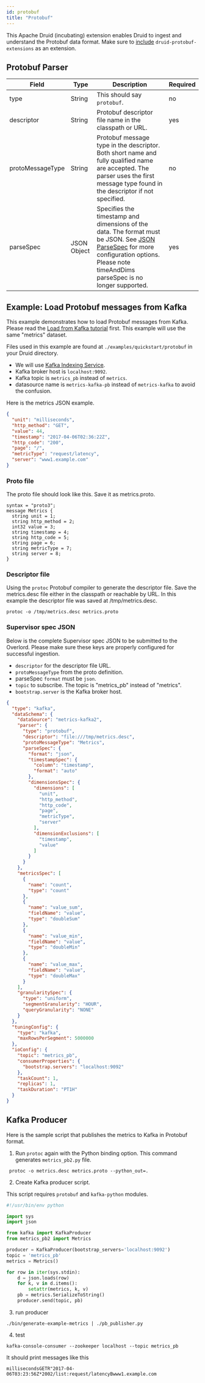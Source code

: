```yaml
---
id: protobuf
title: "Protobuf"
---
```


<!--
  ~ Licensed to the Apache Software Foundation (ASF) under one
  ~ or more contributor license agreements.  See the NOTICE file
  ~ distributed with this work for additional information
  ~ regarding copyright ownership.  The ASF licenses this file
  ~ to you under the Apache License, Version 2.0 (the
  ~ "License"); you may not use this file except in compliance
  ~ with the License.  You may obtain a copy of the License at
  ~
  ~   http://www.apache.org/licenses/LICENSE-2.0
  ~
  ~ Unless required by applicable law or agreed to in writing,
  ~ software distributed under the License is distributed on an
  ~ "AS IS" BASIS, WITHOUT WARRANTIES OR CONDITIONS OF ANY
  ~ KIND, either express or implied.  See the License for the
  ~ specific language governing permissions and limitations
  ~ under the License.
  -->


This Apache Druid (incubating) extension enables Druid to ingest and understand the Protobuf data format. Make sure to [include](../../development/extensions.md#loading-extensions) `druid-protobuf-extensions` as an extension.

## Protobuf Parser


| Field | Type | Description | Required |
|-------|------|-------------|----------|
| type | String | This should say `protobuf`. | no |
| descriptor | String | Protobuf descriptor file name in the classpath or URL. | yes |
| protoMessageType | String | Protobuf message type in the descriptor.  Both short name and fully qualified name are accepted.  The parser uses the first message type found in the descriptor if not specified. | no |
| parseSpec | JSON Object | Specifies the timestamp and dimensions of the data.  The format must be JSON. See [JSON ParseSpec](../../ingestion/index.md) for more configuration options.  Please note timeAndDims parseSpec is no longer supported. | yes |

## Example: Load Protobuf messages from Kafka

This example demonstrates how to load Protobuf messages from Kafka.  Please read the [Load from Kafka tutorial](../../tutorials/tutorial-kafka.md) first.  This example will use the same "metrics" dataset.

Files used in this example are found at `./examples/quickstart/protobuf` in your Druid directory.

- We will use [Kafka Indexing Service](./kafka-ingestion.md).
- Kafka broker host is `localhost:9092`.
- Kafka topic is `metrics_pb` instead of `metrics`.
- datasource name is `metrics-kafka-pb` instead of `metrics-kafka` to avoid the confusion.

Here is the metrics JSON example.

```json
{
  "unit": "milliseconds",
  "http_method": "GET",
  "value": 44,
  "timestamp": "2017-04-06T02:36:22Z",
  "http_code": "200",
  "page": "/",
  "metricType": "request/latency",
  "server": "www1.example.com"
}
```

### Proto file

The proto file should look like this.  Save it as metrics.proto.

```
syntax = "proto3";
message Metrics {
  string unit = 1;
  string http_method = 2;
  int32 value = 3;
  string timestamp = 4;
  string http_code = 5;
  string page = 6;
  string metricType = 7;
  string server = 8;
}
```

### Descriptor file

Using the `protoc` Protobuf compiler to generate the descriptor file.  Save the metrics.desc file either in the classpath or reachable by URL.  In this example the descriptor file was saved at /tmp/metrics.desc.

```
protoc -o /tmp/metrics.desc metrics.proto
```

### Supervisor spec JSON

Below is the complete Supervisor spec JSON to be submitted to the Overlord.
Please make sure these keys are properly configured for successful ingestion.

- `descriptor` for the descriptor file URL.
- `protoMessageType` from the proto definition.
- parseSpec `format` must be `json`.
- `topic` to subscribe.  The topic is "metrics_pb" instead of "metrics".
- `bootstrap.server` is the Kafka broker host.

```json
{
  "type": "kafka",
  "dataSchema": {
    "dataSource": "metrics-kafka2",
    "parser": {
      "type": "protobuf",
      "descriptor": "file:///tmp/metrics.desc",
      "protoMessageType": "Metrics",
      "parseSpec": {
        "format": "json",
        "timestampSpec": {
          "column": "timestamp",
          "format": "auto"
        },
        "dimensionsSpec": {
          "dimensions": [
            "unit",
            "http_method",
            "http_code",
            "page",
            "metricType",
            "server"
          ],
          "dimensionExclusions": [
            "timestamp",
            "value"
          ]
        }
      }
    },
    "metricsSpec": [
      {
        "name": "count",
        "type": "count"
      },
      {
        "name": "value_sum",
        "fieldName": "value",
        "type": "doubleSum"
      },
      {
        "name": "value_min",
        "fieldName": "value",
        "type": "doubleMin"
      },
      {
        "name": "value_max",
        "fieldName": "value",
        "type": "doubleMax"
      }
    ],
    "granularitySpec": {
      "type": "uniform",
      "segmentGranularity": "HOUR",
      "queryGranularity": "NONE"
    }
  },
  "tuningConfig": {
    "type": "kafka",
    "maxRowsPerSegment": 5000000
  },
  "ioConfig": {
    "topic": "metrics_pb",
    "consumerProperties": {
      "bootstrap.servers": "localhost:9092"
    },
    "taskCount": 1,
    "replicas": 1,
    "taskDuration": "PT1H"
  }
}
```

## Kafka Producer

Here is the sample script that publishes the metrics to Kafka in Protobuf format.

1. Run `protoc` again with the Python binding option.  This command generates `metrics_pb2.py` file.
 ```
  protoc -o metrics.desc metrics.proto --python_out=.
 ```

2. Create Kafka producer script.

This script requires `protobuf` and `kafka-python` modules.

```python
#!/usr/bin/env python

import sys
import json

from kafka import KafkaProducer
from metrics_pb2 import Metrics

producer = KafkaProducer(bootstrap_servers='localhost:9092')
topic = 'metrics_pb'
metrics = Metrics()

for row in iter(sys.stdin):
    d = json.loads(row)
    for k, v in d.items():
        setattr(metrics, k, v)
    pb = metrics.SerializeToString()
    producer.send(topic, pb)
```

3. run producer

```
./bin/generate-example-metrics | ./pb_publisher.py
```

4. test

```
kafka-console-consumer --zookeeper localhost --topic metrics_pb
```

It should print messages like this

```
millisecondsGETR"2017-04-06T03:23:56Z*2002/list:request/latencyBwww1.example.com
```

